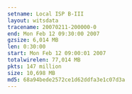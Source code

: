 ```yaml
---
setname: Local ISP B-III
layout: witsdata
tracename: 20070211-200000-0
end: Mon Feb 12 09:30:00 2007
gzsize: 6,014 MB
len: 0:30:00
start: Mon Feb 12 09:00:01 2007
totalwirelen: 77,014 MB
pkts: 147 million
size: 10,698 MB
md5: 68a94bede2572ce1d62ddfa3e1c07d3a
---
```

